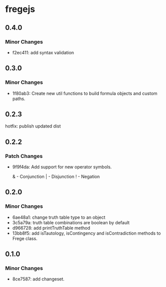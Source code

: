 # fregejs

## 0.4.0

### Minor Changes

- f2ec411: add syntax validation

## 0.3.0

### Minor Changes

- 1f80ab3: Create new util functions to build formula objects and custom paths.

## 0.2.3

hotfix: publish updated dist

## 0.2.2

### Patch Changes

- 9f9f4da: Add support for new operator symbols.

  & - Conjunction
  | - Disjunction
  ! - Negation

## 0.2.0

### Minor Changes

- 6ae48a1: change truth table type to an object
- 3c5a79a: truth table combinations are boolean by default
- d966728: add printTruthTable method
- 13bb8f5: add isTautology, isContingency and isContradiction methods to Frege class.

## 0.1.0

### Minor Changes

- 8ce7587: add changeset.

